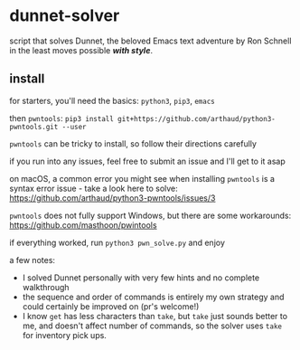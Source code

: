 # dunnet-solver
script that solves Dunnet, the beloved Emacs text adventure by Ron Schnell in the least moves possible ***with style***.

## install

for starters, you'll need the basics: `python3`, `pip3`, `emacs`

then `pwntools`: `pip3 install git+https://github.com/arthaud/python3-pwntools.git --user`

`pwntools` can be tricky to install, so follow their directions carefully

if you run into any issues, feel free to submit an issue and I'll get to it asap

on macOS, a common error you might see when installing `pwntools` is a syntax error issue - take a look here to solve: https://github.com/arthaud/python3-pwntools/issues/3

`pwntools` does not fully support Windows, but there are some workarounds: https://github.com/masthoon/pwintools

if everything worked, run `python3 pwn_solve.py` and enjoy

a few notes:
- I solved Dunnet personally with very few hints and no complete walkthrough
- the sequence and order of commands is entirely my own strategy and could certainly be improved on (pr's welcome!)
- I know `get` has less characters than `take`, but `take` just sounds better to me, and doesn't affect number of commands, so the solver uses `take` for inventory pick ups.
